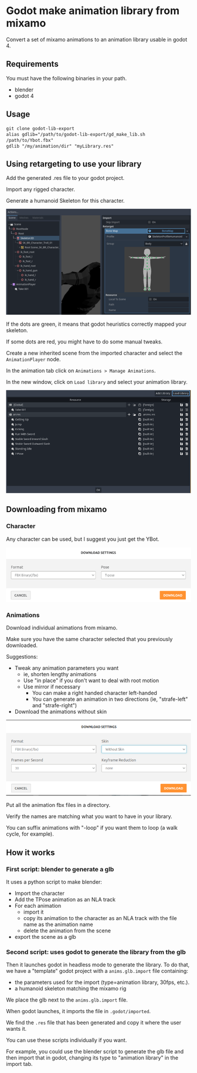 # Godot make animation library from mixamo

Convert a set of mixamo animations to an animation library usable in godot 4. 

## Requirements

You must have the following binaries in your path.

- blender
- godot 4

## Usage

```shell
git clone godot-lib-export
alias gdlib="/path/to/godot-lib-export/gd_make_lib.sh /path/to/Ybot.fbx"
gdlib "/my/animation/dir" "myLibrary.res"
```

## Using retargeting to use your library

Add the generated .res file to your godot project.

Import any rigged character.

Generate a humanoid Skeleton for this character.

![import settings](docs/import-settings.png)

If the dots are green, it means that godot heuristics correctly mapped your skeleton.

If some dots are red, you might have to do some manual tweaks.

Create a new inherited scene from the imported character and select the `AnimationPlayer` node.

In the animation tab click on `Animations > Manage Animations`.

In the new window, click on `Load library` and select your animation library.

![success](docs/success.png)

## Downloading from mixamo

### Character

Any character can be used, but I suggest you just get the YBot.

![character](docs/character.png)

### Animations

Download individual animations from mixamo.

Make sure you have the same character selected that you previously downloaded. 

Suggestions:
 - Tweak any animation parameters you want
   - ie, shorten lengthy animations
   - Use "in place" if you don't want to deal with root motion
   - Use mirror if necessary
     - You can make a right handed character left-handed
     - You can generate an animation in two directions (ie, "strafe-left" and "strafe-right") 
 - Download the animations without skin 

![animations](docs/animations.png)

Put all the animation fbx files in a directory.

Verify the names are matching what you want to have in your library.

You can suffix animations with "-loop" if you want them to loop (a walk cycle, for example).

## How it works


### First script: blender to generate a glb

It uses a python script to make blender:

- Import the character
- Add the TPose animation as an NLA track
- For each animation
  - import it
  - copy its animation to the character as an NLA track with the file name as the animation name
  - delete the animation from the scene
- export the scene as a glb

### Second script: uses godot to generate the library from the glb

Then it launches godot in headless mode to generate the library.
To do that, we have a "template" godot project with a `anims.glb.import` file containing:
- the parameters used for the import (type=animation library, 30fps, etc.).
- a humanoid skeleton matching the mixamo rig

We place the glb next to the `anims.glb.import` file. 

When godot launches, it imports the file in `.godot/imported`.

We find the `.res` file that has been generated and copy it where the user wants it.

You can use these scripts individually if you want.

For example, you could use the blender script to generate the glb file
and then import that in godot, changing its type to "animation library" in the import tab.
